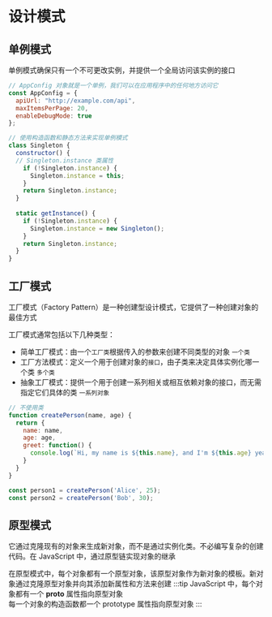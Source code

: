 # 设计模式

## 单例模式
单例模式确保只有一个不可更改实例，并提供一个全局访问该实例的接口

```js
// AppConfig 对象就是一个单例，我们可以在应用程序中的任何地方访问它
const AppConfig = {
  apiUrl: "http://example.com/api",
  maxItemsPerPage: 20,
  enableDebugMode: true
};

// 使用构造函数和静态方法来实现单例模式
class Singleton {
  constructor() {
  // Singleton.instance 类属性
    if (!Singleton.instance) {
      Singleton.instance = this;
    }
    return Singleton.instance;
  }
  
  static getInstance() {
    if (!Singleton.instance) {
      Singleton.instance = new Singleton();
    }
    return Singleton.instance;
  }
}
```
## 工厂模式
工厂模式（Factory Pattern）是一种创建型设计模式，它提供了一种创建对象的最佳方式  

工厂模式通常包括以下几种类型：
* 简单工厂模式：由一个`工厂类`根据传入的参数来创建不同类型的对象  `一个类`
* 工厂方法模式：定义一个用于创建对象的`接口`，由子类来决定具体实例化哪一个类  `多个类`
* 抽象工厂模式：提供一个用于创建一系列相关或相互依赖对象的接口，而无需指定它们具体的类  `一系列对象`

```js
// 不使用类
function createPerson(name, age) {
  return {
    name: name,
    age: age,
    greet: function() {
      console.log(`Hi, my name is ${this.name}, and I'm ${this.age} years old.`);
    }
  }
}

const person1 = createPerson('Alice', 25);
const person2 = createPerson('Bob', 30);
```

## 原型模式
它通过克隆现有的对象来生成新对象，而不是通过实例化类。不必编写复杂的创建代码。在 JavaScript 中，通过原型链实现对象的继承

在原型模式中，每个对象都有一个原型对象，该原型对象作为新对象的模板。新对象通过克隆原型对象并向其添加新属性和方法来创建
:::tip
JavaScript 中，每个对象都有一个 __proto__ 属性指向原型对象  
每一个对象的构造函数都一个 prototype 属性指向原型对象
:::
